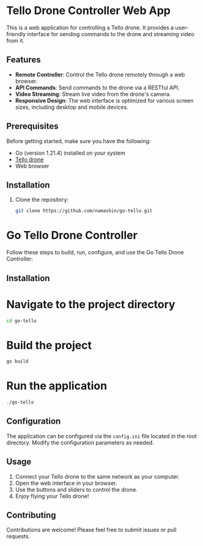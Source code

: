 # Tello Drone Controller Web App

This is a web application for controlling a Tello drone. It provides a user-friendly interface for sending commands to the drone and streaming video from it.

## Features

- **Remote Controller**: Control the Tello drone remotely through a web browser.
- **API Commands**: Send commands to the drone via a RESTful API.
- **Video Streaming**: Stream live video from the drone's camera.
- **Responsive Design**: The web interface is optimized for various screen sizes, including desktop and mobile devices.

## Prerequisites
Before getting started, make sure you have the following:

- Go (version 1.21.4) installed on your system
- [Tello drone](https://store.dji.com/product/tello)
- Web browser

## Installation

1. Clone the repository:

   ```bash
   git clone https://github.com/namashin/go-tello.git

# Go Tello Drone Controller

Follow these steps to build, run, configure, and use the Go Tello Drone Controller:

## Installation

# Navigate to the project directory
```bash
cd go-tello
```
# Build the project
```bash
go build
```
# Run the application
```bash
./go-tello
```
## Configuration

The application can be configured via the `config.ini` file located in the root directory. Modify the configuration parameters as needed.

## Usage

1. Connect your Tello drone to the same network as your computer.
2. Open the web interface in your browser.
3. Use the buttons and sliders to control the drone.
4. Enjoy flying your Tello drone!

## Contributing

Contributions are welcome! Please feel free to submit issues or pull requests.
